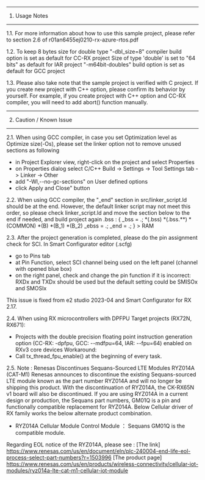 ---------------
1. Usage Notes
---------------
1.1. For more information about how to use this sample project, 
please refer to section 2.6 of r01an6455ej0210-rx-azure-rtos.pdf

1.2. To keep 8 bytes size for double type
 "-dbl_size=8" compiler build option is set as default for CC-RX project
 Size of type 'double' is set to "64 bits" as default for IAR project
 "-m64bit-doubles" build option is set as default for GCC project

1.3. Please also take note that the sample project is verified with C project.
If you create new project with C++ option, please confirm its behavior by yourself.
For example, if you create project with C++ option and CC-RX compiler, you will need to add abort() function manually.

------------------------
2. Caution / Known Issue
------------------------
2.1. When using GCC compiler, in case you set Optimization level as Optimize size(-Os), please set the linker option not to remove unused sections as following
- in Project Explorer view, right-click on the project and select Properties
- on Properties dialog select C/C++ Build -> Settings -> Tool Settings tab -> Linker -> Other
- add "-Wl,--no-gc-sections" on User defined options
- click Apply and Close" button

2.2. When using GCC compiler, the "_end" section in src/linker_script.ld should be at the end. However, the default linker script may not meet this order, so please check linker_script.ld and move the section below to the end if needed, and build project again
.bss :
{
	_bss = .;
	*(.bss)
	*(.bss.**)
	*(COMMON)
	*(B)
	*(B_1)
	*(B_2)
	_ebss = .;
	_end = .;
} > RAM

2.3. After the project generation is completed, please do the pin assignment check for SCI.
In Smart Configurator editor (<projectname>.scfg)
- go to Pins tab
- at Pin Function, select SCI channel being used on the left panel (channel with opened blue box)
- on the right panel, check and change the pin function if it is incorrect: 
  RXDx and TXDx should be used but the default setting could be SMISOx and SMOSIx

This issue is fixed from e2 studio 2023-04 and Smart Configurator for RX 2.17.

2.4. When using RX microcontrollers with DPFPU
Target projects (RX72N, RX671):
- Projects with the double precision floating point instruction generation option (CC-RX: -dpfpu, GCC: --mdfpu=64, IAR: --fpu=64) enabled on RXv3 core devices
Workaround:
- Call tx_thread_fpu_enable() at the beginning of every task.

2.5. Note : Renesas Discontinues Sequans-Sourced LTE Modules RYZ014A (CAT-M1)
Renesas announces to discontinue the existing Sequans-sourced LTE module known as the part number RYZ014A and will no longer be shipping this product. 
With the discontinuation of RYZ014A, the CK-RX65N v1 board will also be discontinued. If you are using RYZ014A in a current design or production, the Sequans part numbers, GM01Q is a pin and functionally compatible replacement for RYZ014A.
Below Cellular driver of RX family works the below alternate product combination.
- RYZ014A Cellular Module Control Module ： Sequans GM01Q is the compatible module.

Regarding EOL notice of the RYZ014A, please see :
[The link] https://www.renesas.com/us/en/document/eln/plc-240004-end-life-eol-process-select-part-numbers?r=1503996
[The product page] https://www.renesas.com/us/en/products/wireless-connectivity/cellular-iot-modules/ryz014a-lte-cat-m1-cellular-iot-module